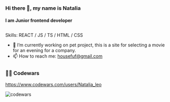 ### Hi there 👋, my name is Natalia
#### I am Junior frontend developer

##

Skills: REACT / JS / TS / HTML / CSS 

- 🔭 I’m currently working on pet project, this is a site for selecting a movie for an evening for a company. 
- 📫 How to reach me: housefuf@gmail.com

##

### 👩‍💻  Codewars

https://www.codewars.com/users/Natalia_leo

![codewars](https://www.codewars.com/users/Natalia_leo/badges/large)
